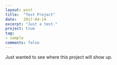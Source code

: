 ```yaml
---
layout: post
title:  "Test Project"
date:   2017-04-14
excerpt: "Just a test."
project: true
tag:
- sample
comments: false
---
```


Just wanted to see where this project will show up.
